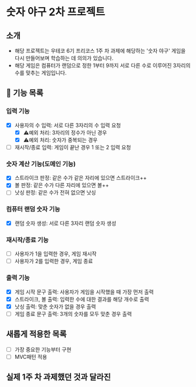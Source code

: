 # 숫자 야구 2차 프로젝트
## 소개
- 해당 프로젝트는 우테코 6기 프리코스 1주 차 과제에 해당하는 '숫자 야구' 게임을 다시 만들어보며 학습하는 데 의의가 있습니다.
- 해당 게임은 컴퓨터가 랜덤으로 정한 1부터 9까지 서로 다른 수로 이루어진 3자리의 수를 맞추는 게임입니다.

## 📌 기능 목록 
### 입력 기능
- [x] 사용자의 수 입력: 서로 다른 3자리의 수 입력 요청
  - [x] ⚠️예외 처리: 3자리의 정수가 아닌 경우
  - [x] ⚠️예외 처리: 숫자가 중복되는 경우
- [ ] 재시작/종료 입력: 게임이 끝난 경우 1 또는 2 입력 요청

### 숫자 계산 기능(도메인 기능)
- [x] 스트라이크 판정: 같은 수가 같은 자리에 있으면 스트라이크++
- [x] 볼 판정: 같은 수가 다른 자리에 있으면 볼++
- [ ] 낫싱 판정: 같은 수가 전혀 없으면 낫싱

### 컴퓨터 랜덤 숫자 기능
- [x] 랜덤 숫자 생성: 서로 다른 3자리 랜덤 숫자 생성

### 재시작/종료 기능
- [ ] 사용자가 1을 입력한 경우, 게임 재시작
- [ ] 사용자가 2를 입력한 경우, 게임 종료

### 출력 기능
- [x] 게임 시작 문구 출력: 사용자가 게임을 시작했을 때 가장 먼저 출력
- [x] 스트라이크, 볼 출력: 입력한 수에 대한 결과를 해당 개수로 출력
- [x] 낫싱 출력: 맞춘 숫자가 없을 경우 출력
- [ ] 게임 종료 문구 출력: 3개의 숫자를 모두 맞춘 경우 출력

## 새롭게 적용한 목록
- [ ] 가장 중요한 기능부터 구현
- [ ] MVC패턴 적용

## 실제 1주 차 과제했던 것과 달라진